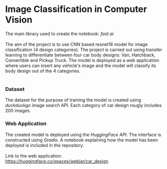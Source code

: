 # Image Classification in Computer Vision
The main library used to create the notebook: *fast.ai* <br><br>
The aim of the project is to use CNN based resnet18 model for image classification (4 design categories). The project is carried out using transfer learning to differentiate between four car body designs: Van, Hatchback, Convertible and Pickup Truck. The model is deployed as a web application where users can insert any vehicle's image and the model will classify its body design out of the 4 categories.
<br><br>
### Dataset
The dataset for the purpose of training the model is created using *duckduckgo* image search API. Each category of car design rougly includes 200 images. 

### Web Application
The created model is deployed using the *HuggingFace API*. The interface is constructed using *Gradio*. A notebook explaining how the model has been deployed is included in the repository.<br><br>
Link to the web application: <u>https://huggingface.co/spaces/webjar/car_design</u>

